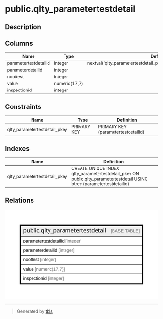 # public.qlty_parametertestdetail

## Description

## Columns

| Name | Type | Default | Nullable | Children | Parents | Comment |
| ---- | ---- | ------- | -------- | -------- | ------- | ------- |
| parametertestdetailid | integer | nextval('qlty_parametertestdetail_parametertestdetailid_seq'::regclass) | false |  |  |  |
| parameterdetailid | integer |  | true |  |  |  |
| nooftest | integer |  | true |  |  |  |
| value | numeric(17,7) |  | true |  |  |  |
| inspectionid | integer |  | true |  |  |  |

## Constraints

| Name | Type | Definition |
| ---- | ---- | ---------- |
| qlty_parametertestdetail_pkey | PRIMARY KEY | PRIMARY KEY (parametertestdetailid) |

## Indexes

| Name | Definition |
| ---- | ---------- |
| qlty_parametertestdetail_pkey | CREATE UNIQUE INDEX qlty_parametertestdetail_pkey ON public.qlty_parametertestdetail USING btree (parametertestdetailid) |

## Relations

![er](public.qlty_parametertestdetail.svg)

---

> Generated by [tbls](https://github.com/k1LoW/tbls)
